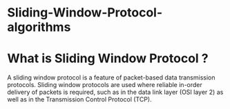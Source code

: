 # Sliding-Window-Protocol-algorithms

# What is Sliding Window Protocol ?

  A sliding window protocol is a feature of packet-based data transmission protocols. 
  Sliding window protocols are used where reliable in-order delivery of packets is required, 
  such as in the data link layer (OSI layer 2) as well as in the Transmission Control Protocol (TCP).

